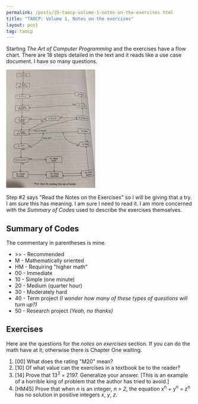```yaml
---
permalink: /posts/35-taocp-volume-1-notes-on-the-exercises.html
title: "TAOCP: Volume 1, Notes on the exercises"
layout: post
tag: taocp
---
```


Starting *The Art of Computer Programming* and the exercises have a flow chart. There are 18 steps detailed in the text and it reads like a use case document. I have so many questions.

![Procedure for Reading This Set of Books](/assets/img/38-taocp-notes-on-the-exercises.jpg)

Step #2 says "Read the Notes on the Exercises" so I will be giving that a try. I am sure this has meaning. I am sure I need to read it. I am more concerned with the *Summary of Codes* used to describe the exercises themselves.

## Summary of Codes

The commentary in parentheses is mine.

* &gt;&gt; - Recommended
* M - Mathematically oriented
* HM - Requiring "higher math"
* 00 - Immediate
* 10 - Simple (one minute)
* 20 - Medium (quarter hour) 
* 30 - Moderately hard
* 40 - Term project *(I wonder how many of these types of questions will turn up?)*
* 50 - Research project *(Yeah, no thanks)*

## Exercises

Here are the questions for the *notes on exercises* section. If you can do the math have at it; otherwise there is Chapter One waiting.

1. [00] What does the rating "M20" mean?
2. [10] Of what value can the exercises in a textbook be to the reader?
3. [14] Prove that 13<sup>3</sup> = 2197. Generalize your answer. [This is an example of a horrible king of problem that the author has tried to avoid.]
4. [HM45] Prove that when *n* is an integer, *n > 2*, the equation x<sup>n</sup> + y<sup>n</sup> = z<sup>n</sup> has no solution in positive integers *x*, *y*, *z*.